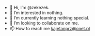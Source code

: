- 👋 Hi, I’m @zekezek.
- 👀 I’m interested in nothing.
- 🌱 I’m currently learning nothing special.
- 💞️ I’m looking to collaborate on me.
- 📫 How to reach me kajetanprz@onet.pl

<!---
zekezek/zekezek is a ✨ special ✨ repository because its `README.md` (this file) appears on your GitHub profile.
You can click the Preview link to take a look at your changes.
--->
